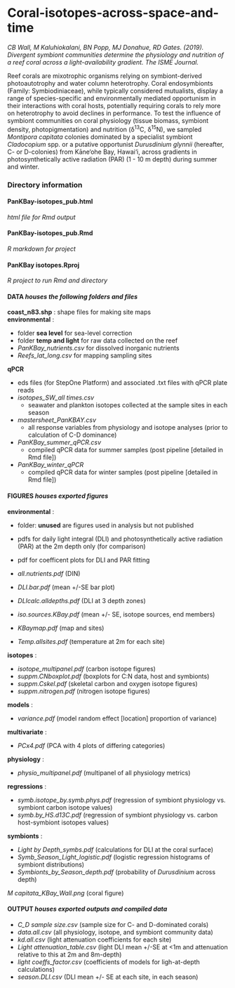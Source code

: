 # Coral-isotopes-across-space-and-time  
  
*CB Wall, M Kaluhiokalani, BN Popp, MJ Donahue, RD Gates. (2019). Divergent symbiont communities determine the physiology and nutrition of a reef coral across a light-availability gradient. The ISME Journal.* 
  
Reef corals are mixotrophic organisms relying on symbiont-derived photoautotrophy and water column heterotrophy. Coral endosymbionts (Family: Symbiodiniaceae), while typically considered mutualists, display a range of species-specific and environmentally mediated opportunism in their interactions with coral hosts, potentially requiring corals to rely more on heterotrophy to avoid declines in performance. To test the influence of symbiont communities on coral physiology (tissue biomass, symbiont density, photopigmentation) and nutrition (δ<sup>13</sup>C, δ<sup>15</sup>N), we sampled *Montipora capitata* colonies dominated by a specialist symbiont *Cladocopium* spp. or a putative opportunist *Durusdinium glynnii* (hereafter, C- or D-colonies) from Kāne‘ohe Bay, Hawai‘i, across gradients in photosynthetically active radiation (PAR) (1 - 10 m depth) during summer and winter.
  
  
### Directory information   
  
#### PanKBay-isotopes_pub.html  
*html file for Rmd output*  
  
#### PanKBay-isotopes_pub.Rmd  
*R markdown for project*  
  
#### PanKBay isotopes.Rproj  
*R project to run Rmd and directory*  
  
#### DATA   *houses the following folders and files*  
 **coast_n83.shp** : shape files for making site maps  
 **environmental** :
   - folder **sea level** for sea-level correction  
   - folder **temp and light** for raw data collected on the reef  
   - *PanKBay_nutrients.csv* for dissolved inorganic nutrients  
   - *Reefs_lat_long.csv* for mapping sampling sites  
     
 **qPCR**
  - eds files (for StepOne Platform) and associated .txt files with qPCR plate reads  
  - *isotopes_SW_all times.csv*  
    - seawater and plankton isotopes collected at the sample sites in each season  
  - *mastersheet_PanKBAY.csv*  
    - all response variables from physiology and isotope analyses (prior to calculation of C-D dominance)  
  - *PanKBay_summer_qPCR.csv*  
    - compiled qPCR data for summer samples (post pipeline [detailed in Rmd file])  
  - *PanKBay_winter_qPCR*  
    - compiled qPCR data for winter samples (post pipeline [detailed in Rmd file])  
     
#### FIGURES  *houses exported figures*
**environmental** :
  - folder: **unused** are figures used in analysis but not published   
   - pdfs for daily light integral (DLI) and photosynthetically active radiation (PAR) at the 2m depth only (for comparison)  
   - pdf for coefficent plots for DLI and PAR fitting  
          
  - *all.nutrients.pdf* (DIN)  
  - *DLI.bar.pdf* (mean +/-SE bar plot)  
  - *DLIcalc.alldepths.pdf* (DLI at 3 depth zones)  
  - *iso.sources.KBay.pdf* (mean +/- SE, isotope sources, end members)  
  - *KBaymap.pdf* (map and sites)  
  - *Temp.allsites.pdf* (temperature at 2m for each site)  
   
 **isotopes** :
  - *isotope_multipanel.pdf* (carbon isotope figures)  
  - *suppm.CNboxplot.pdf* (boxplots for C:N data, host and symbionts)  
  - *suppm.Cskel.pdf* (skeletal carbon and oxygen isotope figures)  
  - *suppm.nitrogen.pdf* (nitrogen isotope figures)  
    
 **models** :
  - *variance.pdf* (model random effect [location] proportion of variance)  
    
 **multivariate** :
  - *PCx4.pdf* (PCA with 4 plots of differing categories)  
   
 **physiology** :
  - *physio_multipanel.pdf* (multipanel of all physiology metrics)  
    
 **regressions** :
  - *symb.isotope_by.symb.phys.pdf* (regression of symbiont physiology vs. symbiont carbon isotope values)  
  - *symb.by_HS.d13C.pdf* (regression of symbiont physiology vs. carbon host-symbiont isotopes values)  
    
 **symbionts** :
  - *Light by Depth_symbs.pdf* (calculations for DLI at the coral surface)  
  - *Symb_Season_Light_logistic.pdf* (logistic regression histograms of symbiont distributions)  
  - *Symbionts_by_Season_depth.pdf* (probability of *Durusdinium* across depth)  
      
 *M capitata_KBay_Wall.png* (coral figure)

#### OUTPUT   *houses exported outputs and compiled data*
   - *C_D sample size.csv* (sample size for C- and D-dominated corals)  
   - *data.all.csv* (all physiology, isotope, and symbiont community data)  
   - *kd.all.csv* (light attenuation coefficients for each site)  
   - *Light attenuation_table.csv* (light DLI mean +/-SE at <1m and attenuation relative to this at 2m and 8m-depth)  
   - *light coeffs_factor.csv* (coefficients of models for ligh-at-depth calculations)  
   - *season.DLI.csv* (DLI mean +/- SE at each site, in each season)  
   
   
   
 
